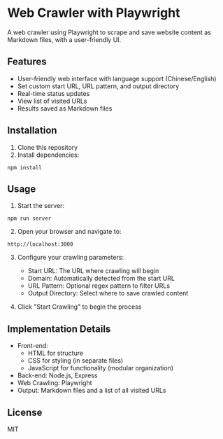 # Web Crawler with Playwright

A web crawler using Playwright to scrape and save website content as Markdown files, with a user-friendly UI.

## Features

- User-friendly web interface with language support (Chinese/English)
- Set custom start URL, URL pattern, and output directory
- Real-time status updates
- View list of visited URLs
- Results saved as Markdown files

## Installation

1. Clone this repository
2. Install dependencies:
```
npm install
```

## Usage

1. Start the server:
```
npm run server
```

2. Open your browser and navigate to:
```
http://localhost:3000
```

3. Configure your crawling parameters:
   - Start URL: The URL where crawling will begin
   - Domain: Automatically detected from the start URL
   - URL Pattern: Optional regex pattern to filter URLs
   - Output Directory: Select where to save crawled content

4. Click "Start Crawling" to begin the process

## Implementation Details

- Front-end: 
  - HTML for structure
  - CSS for styling (in separate files)
  - JavaScript for functionality (modular organization)
- Back-end: Node.js, Express
- Web Crawling: Playwright
- Output: Markdown files and a list of all visited URLs

## License

MIT

